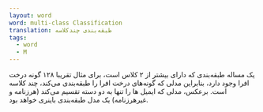 ```yaml
---
layout: word
word: multi-class Classification
translation: طبقه‌بندی چندکلاسه
tags:
  - word
  - M
---
```

یک مساله طبقه‌بندی که دارای بیشتر از ۲ کلاس است، برای مثال تقریبا ۱۲۸ گونه درخت افرا وجود دارد، بنابراین مدلی که گونه‌های درخت افرا را طبقه‌بندی می‌کند، چند کلاسه است. برعکس، مدلی که ایمیل ها را تنها به دو دسته تقسیم می‌کند (هرزنامه و غیرهرزنامه) یک  مدل طبقه‌بندی باینری خواهد بود.